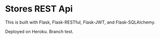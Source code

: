 # Stores REST Api

This is built with Flask, Flask-RESTful, Flask-JWT, and Flask-SQLAlchemy.

Deployed on Heroku. Branch test.
